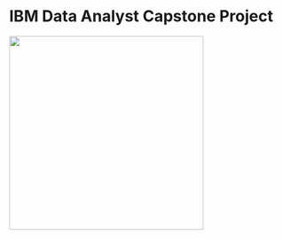 # IBM Data Analyst Capstone Project

[<img src="https://images.credly.com/size/680x680/images/f02ecb21-5237-4974-b259-0a8f74675c59/Data_Analyst_Capstone.png" width="350" height="350">](https://www.credly.com/earner/earned/badge/ffcee360-406f-4aeb-8dda-3a4a61b75e54)
